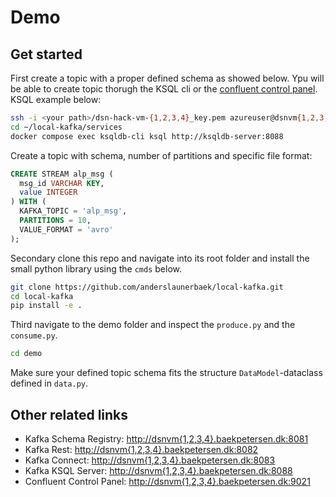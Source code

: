 # Demo

## Get started
First create a topic with a proper defined schema as showed below. Ypu will be able to create topic thorugh the KSQL cli or the [confluent control panel](http://dsnvm{1,2,3,4}.baekpetersen.dk:9021). KSQL example below:

```sh
ssh -i <your path>/dsn-hack-vm-{1,2,3,4}_key.pem azureuser@dsnvm{1,2,3,4}.baekpetersen.dk
cd ~/local-kafka/services
docker compose exec ksqldb-cli ksql http://ksqldb-server:8088
```


Create a topic with schema, number of partitions and specific file format:
```sql
CREATE STREAM alp_msg (
  msg_id VARCHAR KEY,
  value INTEGER
) WITH (
  KAFKA_TOPIC = 'alp_msg',
  PARTITIONS = 10, 
  VALUE_FORMAT = 'avro'
);    
```

Secondary clone this repo and navigate into its root folder and install the small python library using the `cmds` below. 

```sh
git clone https://github.com/anderslaunerbaek/local-kafka.git
cd local-kafka
pip install -e . 
```

Third navigate to the demo folder and inspect the `produce.py` and the `consume.py`. 

```sh
cd demo
```
Make sure your defined topic schema fits the structure `DataModel`-dataclass defined in `data.py`.


## Other related links
- Kafka Schema Registry: [http://dsnvm{1,2,3,4}.baekpetersen.dk:8081](http://dsnvm{1,2,3,4}.baekpetersen.dk:8081)
- Kafka Rest: [http://dsnvm{1,2,3,4}.baekpetersen.dk:8082](http://dsnvm{1,2,3,4}.baekpetersen.dk:8082)
- Kafka Connect: [http://dsnvm{1,2,3,4}.baekpetersen.dk:8083](http://dsnvm{1,2,3,4}.baekpetersen.dk:8083)
- Kafka KSQL Server: [http://dsnvm{1,2,3,4}.baekpetersen.dk:8088](http://dsnvm{1,2,3,4}.baekpetersen.dk:8088)
- Confluent Control Panel: [http://dsnvm{1,2,3,4}.baekpetersen.dk:9021](http://dsnvm{1,2,3,4}.baekpetersen.dk:9021)
